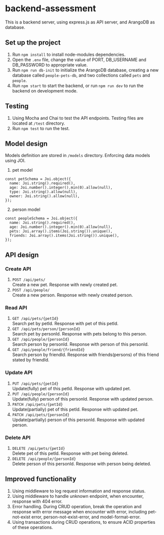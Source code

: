 # backend-assessment

This is a backend server, using express.js as API server, and ArangoDB as database.

## Set up the project

1. Run `npm install` to install node-modules dependencies.
2. Open the `.env` file, change the value of PORT, DB_USERNAME and DB_PASSWORD to appropriate value.
3. Run `npm run db-init` to initialize the ArangoDB database, creating a new database called `people-pets-db`, and two collections called `pets` and `people`.
4. Run `npm start` to start the backend, or run `npm run dev` to run the backend on development mode.

## Testing

1. Using Mocha and Chai to test the API endpoints. Testing files are located at `/test` directory.
2. Run `npm test` to run the test.

## Model design

Models definition are stored in `/models` directory.
Enforcing data models using JOI.

1. pet model

```
const petSchema = Joi.object({
  name: Joi.string().required(),
  age: Joi.number().integer().min(0).allow(null),
  type: Joi.string().allow(null),
  owner: Joi.string().allow(null),
});
```

2. person model

```
const peopleSchema = Joi.object({
  name: Joi.string().required(),
  age: Joi.number().integer().min(0).allow(null),
  pets: Joi.array().items(Joi.string()).unique(),
  friends: Joi.array().items(Joi.string()).unique(),
});
```

## API design

### Create API

1. `POST /api/pets/`\
   Create a new pet. Response with newly created pet.
2. `POST /api/people/`\
   Create a new person. Response with newly created person.

### Read API

1. `GET /api/pets/{petId}`\
   Search pet by petId. Response with pet of this petId.
2. `GET /api/pets/person/{personId}`\
   Search pet by personId. Response with pets belong to this person.
3. `GET /api/people/{personId}`\
   Search person by personId. Response with person of this personId.
4. `GET /api/people/friend/{friendId}`\
   Search person by friendId. Response with friends(persons) of this friend stated by friendId.

### Update API

1. `PUT /api/pets/{petId}`\
   Update(fully) pet of this petId. Response with updated pet.
2. `PUT /api/people/{personId}`\
   Update(fully) person of this personId. Response with updated person.
3. `PATCH /api/pets/{petId}`\
   Update(partially) pet of this petId. Response with updated pet.
4. `PATCH /api/pets/{personId}`\
   Update(partially) person of this personId. Response with updated person.

### Delete API

1. `DELETE /api/pets/{petId}`\
   Delete pet of this petId. Response with pet being deleted.
2. `DELETE /api/people/{personId}`\
   Delete person of this personId. Response with person being deleted.

## Improved functionality

1. Using middleware to log request information and response status.
2. Using middleware to handle unknown endpoint, when encounter, response with 404 error.
3. Error handling. During CRUD operation, break the operation and response with error message when encounter with error, including pet-not-exist error, person-not-exist-error, and model-format-error.
4. Using transactions during CRUD operations, to ensure ACID properties of these operations.
